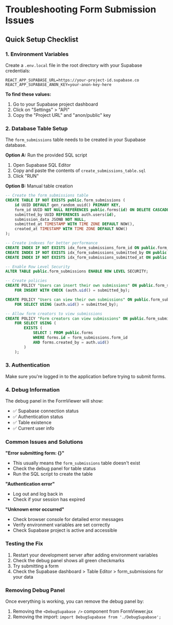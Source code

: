 # Troubleshooting Form Submission Issues

## Quick Setup Checklist

### 1. Environment Variables
Create a `.env.local` file in the root directory with your Supabase credentials:

```
REACT_APP_SUPABASE_URL=https://your-project-id.supabase.co
REACT_APP_SUPABASE_ANON_KEY=your-anon-key-here
```

**To find these values:**
1. Go to your Supabase project dashboard
2. Click on "Settings" > "API"
3. Copy the "Project URL" and "anon/public" key

### 2. Database Table Setup
The `form_submissions` table needs to be created in your Supabase database.

**Option A:** Run the provided SQL script
1. Open Supabase SQL Editor
2. Copy and paste the contents of `create_submissions_table.sql`
3. Click "RUN"

**Option B:** Manual table creation
```sql
-- Create the form_submissions table
CREATE TABLE IF NOT EXISTS public.form_submissions (
    id UUID DEFAULT gen_random_uuid() PRIMARY KEY,
    form_id UUID NOT NULL REFERENCES public.forms(id) ON DELETE CASCADE,
    submitted_by UUID REFERENCES auth.users(id),
    submission_data JSONB NOT NULL,
    submitted_at TIMESTAMP WITH TIME ZONE DEFAULT NOW(),
    created_at TIMESTAMP WITH TIME ZONE DEFAULT NOW()
);

-- Create indexes for better performance
CREATE INDEX IF NOT EXISTS idx_form_submissions_form_id ON public.form_submissions(form_id);
CREATE INDEX IF NOT EXISTS idx_form_submissions_submitted_by ON public.form_submissions(submitted_by);
CREATE INDEX IF NOT EXISTS idx_form_submissions_submitted_at ON public.form_submissions(submitted_at);

-- Enable Row Level Security
ALTER TABLE public.form_submissions ENABLE ROW LEVEL SECURITY;

-- Create policies
CREATE POLICY "Users can insert their own submissions" ON public.form_submissions
    FOR INSERT WITH CHECK (auth.uid() = submitted_by);

CREATE POLICY "Users can view their own submissions" ON public.form_submissions
    FOR SELECT USING (auth.uid() = submitted_by);

-- Allow form creators to view submissions
CREATE POLICY "Form creators can view submissions" ON public.form_submissions
    FOR SELECT USING (
        EXISTS (
            SELECT 1 FROM public.forms 
            WHERE forms.id = form_submissions.form_id 
            AND forms.created_by = auth.uid()
        )
    );
```

### 3. Authentication
Make sure you're logged in to the application before trying to submit forms.

### 4. Debug Information
The debug panel in the FormViewer will show:
- ✅ Supabase connection status
- ✅ Authentication status
- ✅ Table existence
- ✅ Current user info

### Common Issues and Solutions

**"Error submitting form: {}"**
- This usually means the `form_submissions` table doesn't exist
- Check the debug panel for table status
- Run the SQL script to create the table

**"Authentication error"**
- Log out and log back in
- Check if your session has expired

**"Unknown error occurred"**
- Check browser console for detailed error messages
- Verify environment variables are set correctly
- Check Supabase project is active and accessible

### Testing the Fix
1. Restart your development server after adding environment variables
2. Check the debug panel shows all green checkmarks
3. Try submitting a form
4. Check the Supabase dashboard > Table Editor > form_submissions for your data

### Removing Debug Panel
Once everything is working, you can remove the debug panel by:
1. Removing the `<DebugSupabase />` component from FormViewer.jsx
2. Removing the import: `import DebugSupabase from './DebugSupabase';`
